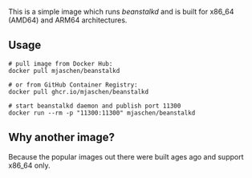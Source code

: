 This is a simple image which runs *beanstalkd* and is built for x86_64 (AMD64) and ARM64 architectures.

## Usage

```shell
# pull image from Docker Hub:
docker pull mjaschen/beanstalkd

# or from GitHub Container Registry:
docker pull ghcr.io/mjaschen/beanstalkd

# start beanstalkd daemon and publish port 11300
docker run --rm -p "11300:11300" mjaschen/beanstalkd
```

## Why another image?

Because the popular images out there were built ages ago and support x86_64 only.
